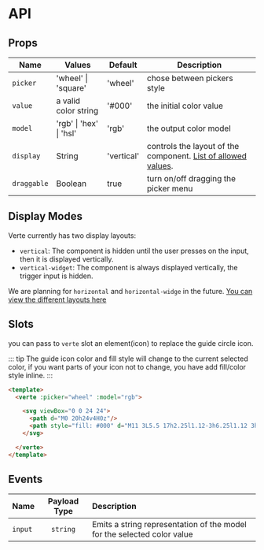 # API

## Props

|  Name  | Values | Default | Description |
|--------|--------|---------|-------------|
|`picker`| 'wheel' \| 'square' | 'wheel' | chose between pickers style |
|`value` | a valid color string |'#000' | the initial color value |
|`model` | 'rgb' \| 'hex' \| 'hsl' | 'rgb' | the output color model |
|`display` | String | 'vertical' | controls the layout of the component. [List of allowed values](#display-modes). |
|`draggable` | Boolean | true | turn on/off dragging the picker menu |

## Display Modes

Verte currently has two display layouts:

- `vertical`: The component is hidden until the user presses on the input, then it is displayed vertically.
- `vertical-widget`: The component is always displayed vertically, the trigger input is hidden.

We are planning for `horizontal` and `horizontal-widge` in the future. [You can view the different layouts here](/examples.md#layout-customization)

## Slots

you can pass to `verte` slot an element(icon) to replace the guide circle icon.

::: tip
The guide icon color and fill style will change to the current selected color, if you want parts of your icon not to change, you have add fill/color style inline.
:::

```html {4,5,6,7}
<template>
  <verte :picker="wheel" :model="rgb">

    <svg viewBox="0 0 24 24">
      <path d="M0 20h24v4H0z"/>
      <path style="fill: #000" d="M11 3L5.5 17h2.25l1.12-3h6.25l1.12 3h2.25L13 3h-2zm-1.38 9L12 5.67 14.38 12H9.62z"/>
    </svg>

  </verte>
</template>
```

## Events

|  Name | Payload Type | Description |
|:------|:------------:|:------------|
|`input`| `string`     | Emits a string representation of the model for the selected color value |
